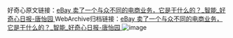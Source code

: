 好奇心原文链接：[eBay 卖了一个与众不同的电商业务，它是干什么的？_智能_好奇心日报-唐怡园 ](https://www.qdaily.com/articles/12283.html)
WebArchive归档链接：[eBay 卖了一个与众不同的电商业务，它是干什么的？_智能_好奇心日报-唐怡园 ](http://web.archive.org/web/20190623172227/https://www.qdaily.com/articles/12283.html)
![image](http://ww3.sinaimg.cn/large/007d5XDply1g3x2oax0fqj30u04657wh)